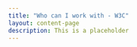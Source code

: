 ```yaml
---
title: "Who can I work with - W3C" 
layout: content-page
description: This is a placeholder
---
```


